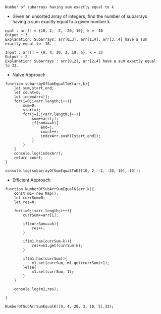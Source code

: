 `Number of subarrays having sum exactly equal to k`

- Given an unsorted array of integers, find the number of subarrays having a sum exactly equal to a given number k.

```
nput : arr[] = {10, 2, -2, -20, 10}, k = -10
Output : 3
Explanation: Subarrays: arr[0…3], arr[1…4], arr[3..4] have a sum exactly equal to -10.

Input : arr[] = {9, 4, 20, 3, 10, 5}, k = 33
Output : 2
Explanation: Subarrays : arr[0…2], arr[2…4] have a sum exactly equal to 33.

```

- Naive Approach

```
function subarrayOfSumEqualToK(arr,k){
    let sum,start,end;
    let count=0;
    let indexArr=[];
    for(i=0;i<arr.length;i++){
        sum=0;
        start=i;
        for(j=i;j<arr.length;j++){
            sum+=arr[j];
            if(sum===k){
                end=j;
                count++;
                indexArr.push([start,end]);
            }
        }
    }
    console.log(indexArr);
    return count;
}

console.log(subarrayOfSumEqualToK([10, 2, -2, -20, 10],-10));

```

- Efficient Approach

```
function NumberOfSubArrSumEqualK(arr,k){
    const m1= new Map();
    let currSum=0;
    let res=0;

    for(i=0;i<arr.length;i++){
        currSum+=arr[i];

        if(currSum===k){
            res++;
        }

        if(m1.has(currSum-k)){
            res+=m1.get(currSum-k);
        }

        if(m1.has(currSum)){
            m1.set(currSum, m1.get(currSum)+1);
        }else{
            m1.set(currSum, 1);
        }
    }

    console.log(m1,res);

}

NumberOfSubArrSumEqualK([9, 4, 20, 3, 10, 5],33);


```
